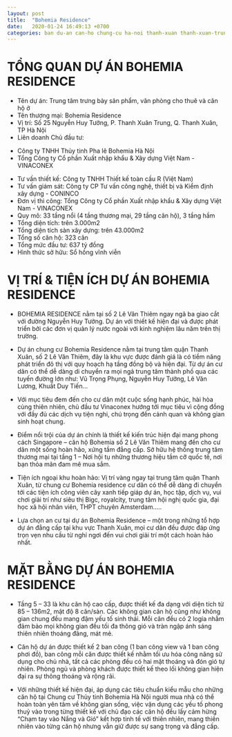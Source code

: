 ```yaml
---
layout: post
title:  "Bohemia Residence"
date:   2020-01-24 16:49:13 +0700
categories: ban du-an can-ho chung-cu ha-noi thanh-xuan thanh-xuan-trung nguyen-huy-tuong
---
```


# TỔNG QUAN DỰ ÁN BOHEMIA RESIDENCE
- Tên dự án: Trung tâm trưng bày sản phẩm, văn phòng cho thuê và căn hộ ở   
- Tên thương mại: Bohemia Residence 
- Vị trí: Số 25 Nguyễn Huy Tưởng, P. Thanh Xuân Trung, Q. Thanh Xuân, TP Hà Nội 
- Liên doanh Chủ đầu tư: 
+ Công ty TNHH Thủy tinh Pha lê Bohemia Hà Nội 
+ Tổng Công ty Cổ phần Xuất nhập khẩu & Xây dựng Việt Nam - VINACONEX 
- Tư vấn thiết kế: Công ty TNHH Thiết kế toàn cầu R (Việt Nam) 
- Tư vấn giám sát: Công ty CP Tư vấn công nghệ, thiết bị và Kiểm định xây dựng - CONINCO  
- Đơn vị thi công: Tổng Công ty Cổ phần Xuất nhập khẩu & Xây dựng Việt Nam - VINACONEX
- Quy mô: 33 tầng nổi (4 tầng thương mại, 29 tầng căn hộ), 3 tầng hầm 
- Tổng diện tích: trên 3.000m2 
- Tổng diện tích sàn xây dựng: trên 43.000m2 
- Tổng số căn hộ: 323 căn 
- Tổng mức đầu tư: 637 tỷ đồng 
- Hình thức sở hữu: Sổ hồng vĩnh viễn
 
# VỊ TRÍ & TIỆN ÍCH DỰ ÁN BOHEMIA RESIDENCE
 
- BOHEMIA RESIDENCE nằm tại số 2 Lê Văn Thiêm ngay ngã ba giao cắt với đường Nguyễn Huy Tưởng. Dự án với thiết kế hiện đại và được phát triển bởi các đơn vị quản lý nước ngoài với kinh nghiệm lâu năm trên thị trường.
 
- Dự án chung cư Bohemia Residence nằm tại trung tâm quận Thanh Xuân, số 2 Lê Văn Thiêm, đây là khu vực được đánh giá là có tiềm năng phát triển đô thị với quy hoạch hạ tầng đồng bộ và hiện đại. Từ dự án cư dân có thể dễ dàng di chuyển ra mọi ngả trung tâm thành phố qua các tuyến đường lớn như: Vũ Trọng Phụng, Nguyễn Huy Tưởng, Lê Văn Lương, Khuất Duy Tiến...
 
- Với mục tiêu đem đến cho cư dân một cuộc sống hạnh phúc, hài hòa cùng thiên nhiên, chủ đầu tư Vinaconex hướng tới mục tiêu vì cộng đồng với đầy đủ các dịch vụ tiện nghi, chú trọng đến cảnh quan và không gian sinh hoạt chung.
 
- Điểm nổi trội của dự án chính là thiết kế kiến trúc hiện đại mang phong cách Singapore – căn hộ Bohemia số 2 Lê Văn Thiêm mang đến cho cư dân một sống hoàn hảo, xứng tầm đẳng cấp. Sở hữu hệ thống trung tâm thương mại tại tầng 1 – Nơi hội tụ những thương hiệu tầm cỡ quốc tế, nơi bạn thỏa mãn đam mê mua sắm.
 
- Tiện ích ngoại khu hoàn hảo: Vị trí vàng ngay tại trung tâm quận Thanh Xuân, từ chung cư Bohemia residence cư dân có thể dễ dàng đi chuyển tới các tiện ích công viên cây xanh tiếp giáp dự án, học tập, dịch vụ, vui chơi giải trí như siêu thị Bigc, royalcity, trung tâm hội nghị quốc gia, đại học xã hội nhân viên, THPT chuyên Amsterdam…..
 
- Lựa chọn an cư tại dự án Bohemia Residence – một trong những tổ hợp dự án đẳng cấp tại khu vực Thanh Xuân, mọi cư dân đều được đáp ứng trọn vẹn nhu cầu từ nghỉ ngơi đến vui chơi giải trí một cách hoàn hảo nhất.
 
# MẶT BẰNG DỰ ÁN BOHEMIA RESIDENCE
 
- Tầng 5 – 33 là khu căn hộ cao cấp, được thiết kế đa dạng với diện tích từ 85 – 136m2, mật độ 8 căn/sàn. Các không gian căn hộ cũng như không gian chung đều mang đậm yếu tố sinh thái. Mỗi căn đều có 2 logia nhằm đảm bảo mọi không gian đều tối đa thông gió và tràn ngập ánh sáng thiên nhiên thoáng đãng, mát mẻ.

- Căn hộ dự án được thiết kế 2 ban công (1 ban công view và 1 ban công phơi đồ), ban công mỗi căn được thiết kế nhằm tối ưu hóa công năng sử dụng cho chủ nhà, tất cả các phòng đều có hai mặt thoáng và đón gió tự nhiên. Phòng ngủ và phòng khách được thiết kế theo lối không gian hiện đại ra sự thông thoáng và rộng rãi.

- Với những thiết kế hiện đại, áp dụng các tiêu chuẩn kiểu mẫu cho những căn hộ tại Chung cư Thủy tinh Bohemia Hà Nội người mua nhà có thể hoàn toàn yên tâm về không gian sống, việc vận dụng các yếu tố phong thuỷ vào trong từng thiết kế với chủ đạo các căn hộ đều lấy cảm hừng “Chạm tay vào Nắng và Gió” kết hợp tinh tế với thiên nhiên, mang thiên nhiên vào từng căn hộ nhưng vẫn giữ được sự sang trọng và đẳng cấp. 